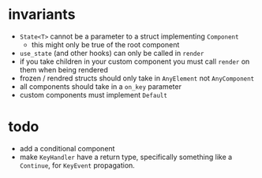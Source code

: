 # invariants
- `State<T>` cannot be a parameter to a struct implementing `Component`
  - this might only be true of the root component
- `use_state` (and other hooks) can only be called in `render`
- if you take children in your custom component you must call `render` on them when being rendered
- frozen / rendred structs should only take in `AnyElement` not `AnyComponent`
- all components should take in a `on_key` parameter
- custom components must implement `Default`

# todo
- add a conditional component
- make `KeyHandler` have a return type, specifically something like a `Continue`,
  for `KeyEvent` propagation.
